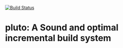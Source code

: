 [![Build Status](https://travis-ci.org/pluto-build/pluto.svg?branch=master)](https://travis-ci.org/pluto-build/pluto)

# pluto: A Sound and optimal incremental build system

